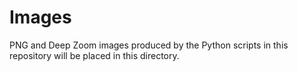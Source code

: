 # Images

PNG and Deep Zoom images produced by the Python scripts in this repository will be placed in this directory.
